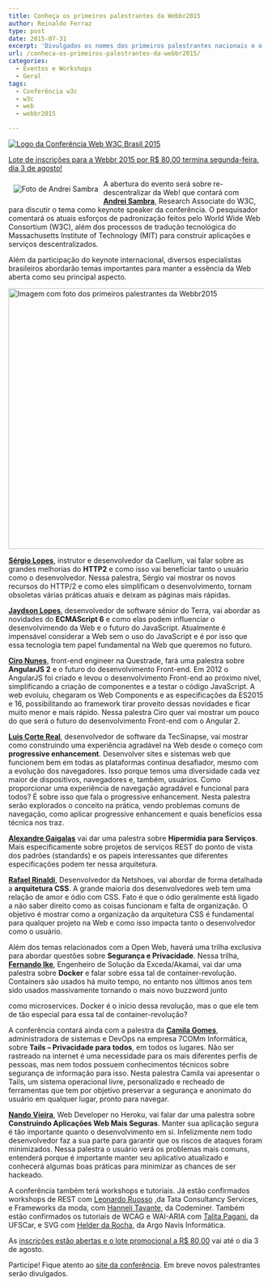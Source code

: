 ```yaml
---
title: Conheça os primeiros palestrantes da Webbr2015
author: Reinaldo Ferraz
type: post
date: 2015-07-31
excerpt: 'Divulgados os nomes dos primeiros palestrantes nacionais e o primeiro keynote speaker internacional  da Conferência Web W3C Brasil, que acontece dias 22 e 23 de setembro em São Paulo.'
url: /conheca-os-primeiros-palestrantes-da-webbr2015/
categories:
  - Eventos e Workshops
  - Geral
tags:
  - Conferência w3c
  - w3c
  - web
  - webbr2015

---
```

[![Logo da Conferência Web W3C Brasil 2015][1]][2]

[Lote de inscrições para a Webbr 2015 por R$ 80,00 termina segunda-feira, dia 3 de agosto!][2]

<img src="http://conferenciaweb.w3c.br/uploads/2015/07/Andrei-Sambra-220x300.jpeg" alt="Foto de Andrei Sambra" style="float:left;margin: 10px" />

A abertura do evento será sobre re-descentralizar da Web! que contará com [**Andrei Sambra**][3], Research Associate do W3C, para discutir o tema como keynote speaker da conferência. O pesquisador comentará os atuais esforços de padronização feitos pelo World Wide Web Consortium (W3C), além dos processos de tradução tecnológica do Massachusetts Institute of Technology (MIT) para construir aplicações e serviços descentralizados.

Além da participação do keynote internacional, diversos especialistas brasileiros abordarão temas importantes para manter a essência da Web aberta como seu principal aspecto.

[<img src="http://tableless.com.br/uploads/2015/07/palestrantes2015.jpg" alt="Imagem com foto dos primeiros palestrantes da Webbr2015" width="750" height="515" class="aligncenter size-full wp-image-50520" />][4]

[**Sérgio Lopes**][5], instrutor e desenvolvedor da Caellum, vai falar sobre as grandes melhorias do **HTTP2** e como isso vai beneficiar tanto o usuário como o desenvolvedor. Nessa palestra, Sérgio vai mostrar os novos recursos do HTTP/2 e como eles simplificam o desenvolvimento, tornam obsoletas várias práticas atuais e deixam as páginas mais rápidas.

[**Jaydson Lopes**][6], desenvolvedor de software sênior do Terra, vai abordar as novidades do **ECMAScript 6** e como elas podem influenciar o desenvolvimendo da Web e o futuro do JavaScript. Atualmente é impensável considerar a Web sem o uso do JavaScript e é por isso que essa tecnologia tem papel fundamental na Web que queremos no futuro.

[**Ciro Nunes**][7], front-end engineer na Questrade, fará uma palestra sobre **AngularJS 2** e o futuro do desenvolvimento Front-end. Em 2012 o AngularJS foi criado e levou o desenvolvimento Front-end ao próximo nível, simplificando a criação de componentes e a testar o código JavaScript. A web evoluiu, chegaram os Web Components e as especificações da ES2015 e 16, possibilitando ao framework tirar proveito dessas novidades e ficar muito menor e mais rápido. Nessa palestra Ciro quer vai mostrar um pouco do que será o futuro do desenvolvimento Front-end com o Angular 2.

[**Luis Corte Real**][8], desenvolvedor de software da TecSinapse, vai mostrar como construindo uma experiência agradável na Web desde o começo com **progressive enhancement**. Desenvolver sites e sistemas web que funcionem bem em todas as plataformas continua desafiador, mesmo com a evolução dos navegadores. Isso porque temos uma diversidade cada vez maior de dispositivos, navegadores e, também, usuários. Como proporcionar uma experiência de navegação agradável e funcional para todos? É sobre isso que fala o progressive enhancement. Nesta palestra serão explorados o conceito na prática, vendo problemas comuns de navegação, como aplicar progressive enhancement e quais benefícios essa técnica nos traz.

[**Alexandre Gaigalas**][9] vai dar uma palestra sobre **Hipermídia para Serviços**. Mais especificamente sobre projetos de serviços REST do ponto de vista dos padrões (standards) e os papeis interessantes que diferentes especificações podem ter nessa arquitetura.

[**Rafael Rinaldi**][10], Desenvolvedor da Netshoes, vai abordar de forma detalhada a **arquitetura CSS**. A grande maioria dos desenvolvedores web tem uma relação de amor e ódio com CSS. Fato é que o ódio geralmente está ligado a não saber direito como as coisas funcionam e falta de organização. O objetivo é mostrar como a organização da arquitetura CSS é fundamental para qualquer projeto na Web e como isso impacta tanto o desenvolvedor como o usuário.

Além dos temas relacionados com a Open Web, haverá uma trilha exclusiva para abordar questões sobre **Segurança e Privacidade**. Nessa trilha, [**Fernando Ike**][11], Engenheiro de Solução da Exceda/Akamai, vai dar uma palestra sobre **Docker** e falar sobre essa tal de container-revolução. Containers são usados há muito tempo, no entanto nos últimos anos tem sido usados massivamente tornando o mais novo buzzword junto
  
como microservices. Docker é o início dessa revolução, mas o que ele tem de tão especial para essa tal de container-revolução?

A conferência contará ainda com a palestra da [**Camila Gomes**][12], administradora de sistemas e DevOps na empresa 7COMm Informática, sobre **Tails – Privacidade para todos**, em todos os lugares. Não ser rastreado na internet é uma necessidade para os mais diferentes perfis de pessoas, mas nem todos possuem conhecimentos técnicos sobre segurança de informação para isso. Nesta palestra Camila vai apresentar o Tails, um sistema operacional livre, personalizado e recheado de ferramentas que tem por objetivo preservar a segurança e anonimato do usuário em qualquer lugar, pronto para navegar.

[**Nando Vieira**][13], Web Developer no Heroku, vai falar dar uma palestra sobre **Construindo Aplicações Web Mais Seguras**. Manter sua aplicação segura é tão importante quanto o desenvolvimento em si. Infelizmente nem todo desenvolvedor faz a sua parte para garantir que os riscos de ataques foram minimizados. Nessa palestra o usuário verá os problemas mais comuns, entenderá porque é importante manter seu aplicativo atualizado e conhecerá algumas boas práticas para minimizar as chances de ser hackeado.

A conferência também terá workshops e tutoriais. Já estão confirmados workshops de REST com [Leonardo Ruosso][14] ,da Tata Consultancy Services, e Frameworks da moda, com [Hanneli Tavante][15], da Codeminer. Também estão confirmados os tutoriais de WCAG e WAI-ARIA com [Talita Pagani][16], da UFSCar, e SVG com [Helder da Rocha][17], da Argo Navis Informática.

As [inscrições estão abertas e o lote promocional a R$ 80,00][18] vai até o dia 3 de agosto.

Participe! Fique atento ao [site da conferência][4]. Em breve novos palestrantes serão divulgados.

 [1]: http://conferenciaweb.w3c.br/wp-content/themes/webbr2015/assets/img/logos/logo--webbr.svg
 [2]: http://conferenciaweb.w3c.br/inscricoes
 [3]: http://conferenciaweb.w3c.br/trends/#andreisambra
 [4]: http://conferenciaweb.w3c.br/
 [5]: http://conferenciaweb.w3c.br/trends/#sergiolopes
 [6]: http://conferenciaweb.w3c.br/trends/#jaydsongomes
 [7]: http://conferenciaweb.w3c.br/openweb/#cironunes
 [8]: http://conferenciaweb.w3c.br/openweb/#luizcortereal
 [9]: http://conferenciaweb.w3c.br/trends/#alexandregaigalas
 [10]: http://conferenciaweb.w3c.br/openweb/#rafaelrinaldi
 [11]: http://conferenciaweb.w3c.br/privacy/#fernandoike
 [12]: http://conferenciaweb.w3c.br/privacy/#camilagomes
 [13]: http://conferenciaweb.w3c.br/privacy/#nandovieira
 [14]: http://conferenciaweb.w3c.br/workshop/#leonardoruosso
 [15]: http://conferenciaweb.w3c.br/workshop/#hannelitavante
 [16]: http://conferenciaweb.w3c.br/workshop/#talitapagani
 [17]: http://conferenciaweb.w3c.br/workshop/#helderdarocha
 [18]: http://conferenciaweb.w3c.br/inscricoes/